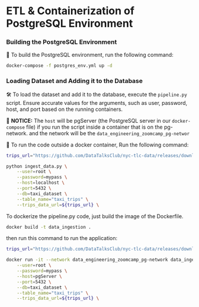 # ETL & Containerization of PostgreSQL Environment
### Building the PostgreSQL Environment
🚀 To build the PostgreSQL environment, run the following command:

```bash
docker-compose -f postgres_env.yml up -d
```

### Loading Dataset and Adding it to the Database

🛠️ To load the dataset and add it to the database, execute the `pipeline.py` script. Ensure accurate values for the arguments, such as user, password, host, and port based on the running containers.

📝 **NOTICE:** The `host` will be pgServer (the PostgreSQL server in our `docker-compose` file) if you run the script inside a container that is on the pg-network. and the network will be the `data_engineering_zoomcamp_pg-networ`

🚀 To run the code outside a docker container, Run the following command:

```bash
trips_url="https://github.com/DataTalksClub/nyc-tlc-data/releases/download/green/green_tripdata_2019-09.csv.gz"

python ingest_data.py \
    --user=root \
    --password=mypass \
    --host=localhost \
    --port=5432 \
    --db=taxi_dataset \
    --table_name="taxi_trips" \
    --trips_data_url=${trips_url} \
```


To dockerize the pipeline.py code, just build the image of the Dockerfile.

```bash
docker build -t data_ingestion .
```

then run this command to run the application:

```bash
trips_url="https://github.com/DataTalksClub/nyc-tlc-data/releases/download/green/green_tripdata_2019-09.csv.gz"

docker run -it --network data_engineering_zoomcamp_pg-network data_ingestion \
    --user=root \
    --password=mypass \
    --host=pgServer \
    --port=5432 \
    --db=taxi_dataset \
    --table_name="taxi_trips" \
    --trips_data_url=${trips_url} \
```